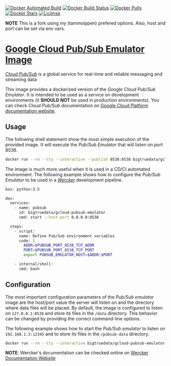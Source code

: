 [![Docker Automated Build](https://img.shields.io/docker/automated/bigtruedata/gcloud-pubsub-emulator.svg)](https://hub.docker.com/r/bigtruedata/gcloud-pubsub-emulator/) [![Docker Build Status](https://img.shields.io/docker/build/bigtruedata/gcloud-pubsub-emulator.svg)](https://hub.docker.com/r/bigtruedata/gcloud-pubsub-emulator/builds/) [![Docker Pulls](https://img.shields.io/docker/pulls/bigtruedata/gcloud-pubsub-emulator.svg)](https://hub.docker.com/r/bigtruedata/gcloud-pubsub-emulator/) [![Docker Stars](https://img.shields.io/docker/stars/bigtruedata/gcloud-pubsub-emulator.svg)](https://hub.docker.com/r/bigtruedata/gcloud-pubsub-emulator/) [![License](https://img.shields.io/github/license/bigtruedata/docker-gcloud-pubsub-emulator.svg)](https://raw.githubusercontent.com/bigtruedata/docker-gcloud-pubsub-emulator/blob/master/LICENSE.md)

**NOTE** This is a fork using my (tammoippen) prefered options. Also, host and port can be set via env vars.

# [Google Cloud Pub/Sub Emulator Image](https://hub.docker.com/r/bigtruedata/gcloud-pubsub-emulator/)

[*Cloud Pub/Sub*](https://cloud.google.com/pubsub/) is a global service for real-time and reliable messaging and streaming data

This image provides a dockerized version of the *Google Cloud Pub/Sub Emulator*. It is intended to be used as a service on development environments (it **SHOULD NOT** be used in production environments). You can check *Cloud Pub/Sub* documentation on [Google Cloud Platform documentation website](https://cloud.google.com/pubsub/docs/).

## Usage
The following shell statement show the most simple execution of the provided image. It will execute the *Pub/Sub Emulator* that will listen on port 8538.

```sh
docker run --rm --tty --interactive --publish 8538:8538 bigtruedata/gcloud-pubsub-emulator
```

The image is much more useful when it is used in a CD/CI automated environment. The following example shows how to configure the *Pub/Sub Emulator* to be used in a [*Wercker*](http://www.wercker.com/) development pipeline.

```sh
box: python:3.5

dev:
  services:
    - name: pubsub
      id: bigtruedata/gcloud-pubsub-emulator
      cmd: start --host-port 0.0.0.0:8538

  steps:
    - script:
      name: Define Pub/Sub environment variables
      code: |
        ADDR=$PUBSUB_PORT_8538_TCP_ADDR
        PORT=$PUBSUB_PORT_8538_TCP_PORT
        export PUBSUB_EMULATOR_HOST=$ADDR:$PORT

    - internal/shell:
      cmd: bash
```

## Configuration
The most important configuration parameters of the *Pub/Sub emulator* image are the host/port value the server will listen on and the directory where data files will be placed. By default, the image is configured to listen on `127.0.0.1:8538` and store its files in the `/data` directory. This behavior can be changed by providing the correct command-line options.

The following example shows how to start the *Pub/Sub emulator* to listen on `192.168.1.3:12345` and to store its files in the `/pubsub-data` directory.

```sh
docker run --rm --tty --interactive bigtruedata/gcloud-pubsub-emulator start --host-port=192.168.1.3:12345 --data-dir=/pubsub-data
```

**NOTE**: Wercker's documentation can be checked online on [Wercker Documentation Website](http://devcenter.wercker.com/docs/home)
